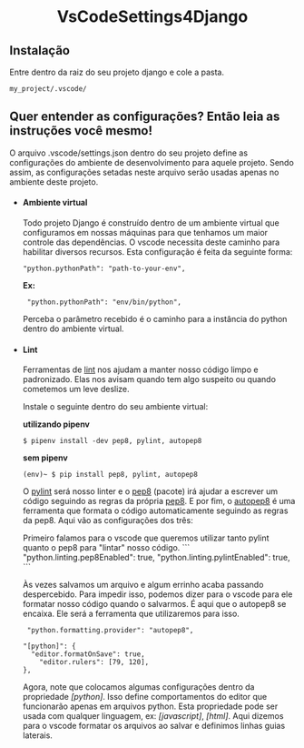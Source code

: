 <h1 align="center">VsCodeSettings4Django</h1>

<h2>Instalação</h2>
<p>Entre dentro da raiz do seu projeto django e cole a pasta.</p>
  
  ``` 
  my_project/.vscode/  
  ```

<h2>Quer entender as configurações? Então leia as instruções você mesmo!</h2>

<p>O arquivo .vscode/settings.json dentro do seu projeto define as configurações do ambiente de desenvolvimento para aquele projeto. Sendo assim, as configurações setadas neste arquivo serão usadas apenas no ambiente deste projeto.</p>

<ul list-style="circle">

<li>
<h4>Ambiente virtual</h4>
<p>Todo projeto Django é construído dentro de um ambiente virtual que configuramos em nossas máquinas para que tenhamos um        maior controle das dependências. O vscode necessita deste caminho para habilitar diversos recursos. Esta configuração é          feita da seguinte forma:
</p>
       
 ``` 
 "python.pythonPath": "path-to-your-env", 
 ```
 
 <strong>Ex:</strong><br/>
 
 ``` 
  "python.pythonPath": "env/bin/python", 
 ```
 
<p>
Perceba o parâmetro recebido é o caminho para a instância do python dentro do ambiente virtual.   
</p>
</li>


<li>

<h4>Lint</h4>

<p>Ferramentas de <a href="https://www.google.com/search?ei=eu_dXPn5FZud5OUPh6easAc&q=what+is+lint+in+the+code&oq=what+is+lint+in+the+code&gs_l=psy-ab.3..0i71l8.6662.10026..10130...0.0..0.0.0.......0....1..gws-wiz.hmW_HKZPUkY" target+"_blank">lint</a> nos ajudam a manter nosso código limpo e padronizado. Elas nos avisam quando tem algo suspeito ou        quando cometemos um leve deslize.  
</p>

<p>Instale o seguinte dentro do seu ambiente virtual:</p>
  
<strong>utilizando pipenv</strong><br/>
```
$ pipenv install -dev pep8, pylint, autopep8
```

 <strong>sem pipenv</strong><br/>
```
(env)~ $ pip install pep8, pylint, autopep8
```

<p>O <a href="https://www.pylint.org/" target="_blank">pylint</a> será nosso linter e o <a href="https://pypi.org/project/pep8/" target="_blank">pep8</a> (pacote) irá ajudar a escrever um código seguindo as regras da própria <a href="https://www.python.org/dev/peps/pep-0008/">pep8</a>. E por fim, o <a href="https://pypi.org/project/autopep8/0.8/" target="__blank">autopep8</a> é uma ferramenta que formata o código automaticamente seguindo as regras da pep8. Aqui vão as configurações dos três:
</p>

<p>Primeiro falamos para o vscode que queremos utilizar tanto pylint quanto o pep8 para "lintar" nosso código.
```
"python.linting.pep8Enabled": true,
"python.linting.pylintEnabled": true,
```
<p>Às vezes salvamos um arquivo e algum errinho acaba passando despercebido. Para impedir isso, podemos dizer para o vscode para ele formatar nosso código quando o salvarmos. É aqui que o autopep8 se encaixa. Ele será a ferramenta que utilizaremos para isso. </p>

```
 "python.formatting.provider": "autopep8",
  
"[python]": {
  "editor.formatOnSave": true,
	"editor.rulers": [79, 120],
},
```
<p>Agora, note que colocamos algumas configurações dentro da propriedade <i>[python]</i>. Isso define comportamentos do editor que funcionarão apenas em arquivos python. Esta propriedade pode ser usada com qualquer linguagem, ex: <i>[javascript]</i>, <i>[html]</i>. Aqui dizemos para o vscode formatar os arquivos ao salvar e definimos linhas guias laterais.
</li

</ul>
